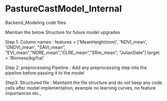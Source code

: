 # PastureCastModel_Internal
Backend_Modeling code files


Maintian the below Structure for future model upgrades

Step 1: Column names : 
features = ['MeanHeight(mm)', 'NDVI_mean', 'GNDVI_mean', "SAVI_mean", "EVI_mean","NDRE_mean","CLRE_mean","SRre_mean", "JulianDate"]
target = 'Biomass(kg/ha)'

Step 2: preprocessing Pipeline : 
Add any preprocessing step into the pipeline before passing it to the model

Step3: Structured file : 
Maintaint the file structure and do not keep any code cells after model implementation, example no learning curves, no feature importances etc.,
